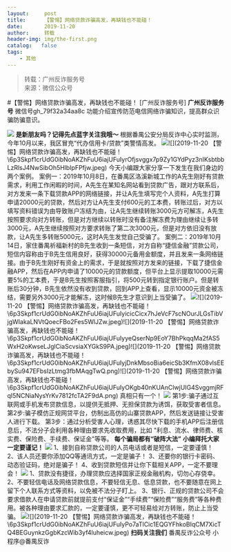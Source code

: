 ```yaml
---
layout:     post
title:      【警惕】网络贷款诈骗高发，再缺钱也不能碰！
date:       2019-11-20
author:     转载
header-img: img/the-first.png
catalog:   false
tags:
    - 其他
---
```


<blockquote><p>转载：广州反诈服务号<br>
来源：微信公众号</p></blockquote>

#【警惕】网络贷款诈骗高发，再缺钱也不能碰！
[广州反诈服务号]
**广州反诈服务号**
微信号gh_79f32a34aa8c
功能介绍宣传防范电信网络诈骗知识，提高群众识骗防骗意识。

![]({{site.baseurl}}/postimg/yiaWGRvWZcdk0Q1hayXXlu0mh7LBY8OAON1jck5WeYTiapRJDt6yPXG0e9JfiaAOiac7KhjTdn7EdxQosFSovF1SMg.gif)
**是新朋友吗？记得先点蓝字关注我哦～**
根据番禺公安分局反诈中心实时监测，今年10月以来，我区冒充“代办信用卡/贷款”类警情高发。
![]({{site.baseurl}}/postimg/6p3Skpf1crUdG0ibNoAKZhFuU6iajUFuIyt7eL96EBgiblNIzjPuwMAMWa5OOGyIP9szAtSms9n6fftq1qFC8zVbw.jpeg)![](2019-11-20
【警惕】网络贷款诈骗高发，再缺钱也不能碰！\\6p3Skpf1crUdG0ibNoAKZhFuU6iajUFuIyrOfjsvggx7p9Zy1GYdPyz3nIKsbtbbLzRlsJ4NwSibOh5HlbIpFPfjw.jpeg)
今天小编跟大家分享一下发生在我们身边的两个案例。
案例一：2019年10月8日，在番禺区洛溪新城工作的A先生刚好有贷款需求，利用工作闲暇的时间，A先生在某知名网站看到贷款广告，跟对方联系后，对方发来一条下载贷款APP的网络链接，并让A先生填写完个人资料，A先生打算申请20000元的贷款，然后对方让A先生支付600元的工本费，转账过后，对方以填写资料错误为由导致账户冻结为由，让A先生继续转账3000元方可解冻，A先生按照要求向对方转账，但是对方继续以转账时没有备注解冻费为理由继续让多转3000元，A先生继续按照对方要求转账了第二次3000元，但是对方依旧没有放款，让A先生多转账5000元，这时A先生发觉自己受骗了。
案例二：2019年10月14日，家住番禺祈福新村的B先生收到一条短信，对方自称“捷信金融”贷款公司，短信内容称由于B先生信用良好，获得30000元备用金额度，并且发来一条网络链接。由于B先生刚好有资金上的需求，于是就按照对方发来的链接，下载了捷信金融APP，然后在APP内申请了10000元的贷款额度，但平台上显示提取10000元需要5%的工本费，于是B先生按照客服指引，将500元转到指定银行账户。但是转账后30分钟，B先生依然没有收到贷款，回到APP上查看，显示10000元资金被冻结，需要另外3000元才能解冻，这时候B先生才意识到上当受骗了。
![]({{site.baseurl}}/postimg/6p3Skpf1crUdG0ibNoAKZhFuU6iajUFuIynGKMIm998HN1tGDqzkYCOEweEppEhrV0bw7T6miaPPHBn1hrOaOYphg.jpeg)![](2019-11-20
【警惕】网络贷款诈骗高发，再缺钱也不能碰！\\6p3Skpf1crUdG0ibNoAKZhFuU6iajUFuIyicicCicx7hJeVcF7scNOurJLGsTibVjgWIakaLNVtQoecFBo2Fes5WlJZw.jpeg)![](2019-11-20
【警惕】网络贷款诈骗高发，再缺钱也不能碰！\\6p3Skpf1crUdG0ibNoAKZhFuU6iajUFuIyyeQserNp9EoY7BhPkqqMa2fAS5WxH2oKwseLJglCiaScvsiaXYGkS9PA.jpeg)![](2019-11-20
【警惕】网络贷款诈骗高发，再缺钱也不能碰！\\6p3Skpf1crUdG0ibNoAKZhFuU6iajUFuIyjDnkMbsoBia6eicSb3KfmX08vlsEEbySu947EFbsIzLtmg3fbMAqgTwQ.png)![](2019-11-20
【警惕】网络贷款诈骗高发，再缺钱也不能碰！\\6p3Skpf1crUdG0ibNoAKZhFuU6iajUFuIyOKgb40nKUAnClwjUIG4SvggmjRFqI5NCNiaNysYrKv7812fcTA2F9dA.png)
真相只有一个！
![]({{site.baseurl}}/postimg/6p3Skpf1crUdG0ibNoAKZhFuU6iajUFuIyCjxWbibaeRkpREhqFoJWbQqOVaXoicwZKF1BuoiaKaH9H6evF36ZpZQVw.gif)
第1步:骗子通过互联网或手机发布贷款信息，以提供无抵押、无担保贷款为诱饵，获取受害者信息。
第2步:骗子模仿正规网贷平台，仿制出高仿的山寨贷款APP，然后发送链接让受害人进行下载。
第3步：通过分析受害人心理，诱惑其尽快下载的手机APP后注册信息后，不法分子会利用各种理由要求先收取费用，比如
"利息、流水、律师费、核实费、保险费、手续费、保证金"等等。
**每个骗局都有“破阵大法”**
**小编拜托大家一定要谨记！**
![]({{site.baseurl}}/postimg/6p3Skpf1crUdG0ibNoAKZhFuU6iajUFuIy3kxYsdj57sXT8KuzNayhsrcR5YemakLhtEiaDueskFpsUsicWSohhABw.jpeg)
1、接到自称贷款公司的人员电话或者是短信，一定要谨慎！
2、该人员还要你添加QQ等通讯方式，一定是骗子！
3、还要你的银行卡密码、动态验证码，绝对是骗子！
4、收到贷款短信并让你下载相关APP，一定不要理会！
![]({{site.baseurl}}/postimg/6p3Skpf1crUdG0ibNoAKZhFuU6iajUFuIyBTu5ta3mhVVj1XicS9HUBXSunY5dAic8oS0DmPmIJEVtkhOhVIJbJG0w.jpeg)
1、贷款没有捷径，办理贷款应选择国家正规金融机构，切勿心存侥幸。
2、不要轻信电话及网络贷款信息，不要轻信无息、低息贷款，也不要随意在网上留下个人联系方式等资料，以免被不法分子盯上。
3、银行、正规的贷款公司不会要求借款人在申请贷款前就提前支付“保证金”“手续费”“保险费”“服务费”等各种费用。被各种理由要求汇款的，一定要谨慎，更不可轻易给对方转账，防止上当受骗。
![]({{site.baseurl}}/postimg/JKvAwNxnonvOWy6Ru1FXxibOAgMujMJHoiamw1GLO3oRCgFUeLv1gD4dMYInibW6931eaFictAw7Kib5tpIcPCSpY4Q.png)![](2019-11-20
【警惕】网络贷款诈骗高发，再缺钱也不能碰！\\6p3Skpf1crUdG0ibNoAKZhFuU6iajUFuIyPo7aTlCic1EQGYFhkoBIqCM7XicTQ4BEGuynkzGgbKzcWib3yf4luheicw.jpeg)
**扫码关注我们**
番禺反诈公众号
小程序@番禺反诈
